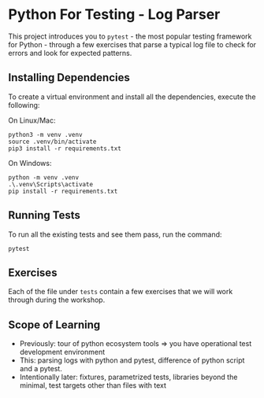# Python For Testing - Log Parser 

This project introduces you to `pytest` - the most popular testing framework for Python - through a few exercises that parse a typical log file to check for errors and look for expected patterns. 

## Installing Dependencies

To create a virtual environment and install all the dependencies, execute the following:

On Linux/Mac:
```
python3 -m venv .venv
source .venv/bin/activate
pip3 install -r requirements.txt
```

On Windows:
```
python -m venv .venv
.\.venv\Scripts\activate
pip install -r requirements.txt
```

## Running Tests

To run all the existing tests and see them pass, run the command:

`pytest`

## Exercises

Each of the file under `tests` contain a few exercises that we will work through during the workshop. 

## Scope of Learning

- Previously: tour of python ecosystem tools => you have operational test development environment
- This: parsing logs with python and pytest, difference of python script and a pytest.
- Intentionally later: fixtures, parametrized tests, libraries beyond the minimal, test targets other than files with text